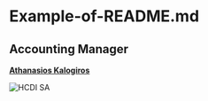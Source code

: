 # Example-of-README.md

## Accounting Manager
[**Athanasios Kalogiros**](https://www.linkedin.com/in/athanasios-kalogiros-2a0507284/)

![HCDI SA](https://www.bing.com/images/search?view=detailV2&ccid=9kqbH%2BjA&id=18939F76D4E10882AC55422DC540B511B7B2E15A&thid=OIP.9kqbH-jAQV_T5ff8BtstaAHaHL&mediaurl=https%3A%2F%2Fth.bing.com%2Fth%2Fid%2FR.f64a9b1fe8c0415fd3e5f7fc06db2d68%3Frik%3DWuGytxG1QMUtQg%26riu%3Dhttp%253a%252f%252fwww.elkak.gr%252fsites%252fdefault%252fupload%252fassets%252flogo%252ffinal%2Blogo_GR_HORIZONTAL.png%26ehk%3DzE2wnPySRcz635YXqKSHmAfbisaZTSY%252bYCP0Hq9knVI%253d%26risl%3D%26pid%3DImgRaw%26r%3D0&exph=1241&expw=1280&q=%CE%95%CE%9B%CE%9A%CE%91%CE%9A+%CE%91%CE%95&simid=607997800566772931&FORM=IRPRST&ck=75AC60EB0F13D4B0412B3AA379F225C7&selectedIndex=5&itb=1&cw=1375&ch=634&ajaxhist=0&ajaxserp=0)

